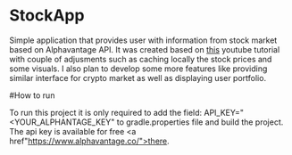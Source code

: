 # StockApp

Simple application that provides user with information from stock market based on Alphavantage API. It was created based on <a href="https://www.youtube.com/watch?v=uLs2FxFSWU4">this</a> youtube tutorial with couple of adjusments such as caching locally the stock prices and some visuals. I also plan to develop some more features like providing similar interface for crypto market as well as displaying user portfolio.

#How to run

To run this project it is only required to add the field: API_KEY="<YOUR_ALPHANTAGE_KEY" to gradle.properties file and build the project. The api key is available for free <a href"https://www.alphavantage.co/">there</a>. 
